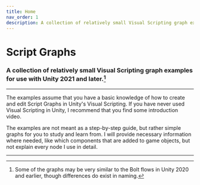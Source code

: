 ```yaml
---
title: Home
nav_order: 1
description: A collection of relatively small Visual Scripting graph examples for use with Unity 2021 and later.
---
```


# Script Graphs

### A collection of relatively small Visual Scripting graph examples for use with Unity 2021 and later.[^1]

---

The examples assume that you have a basic knowledge of how to create and edit Script Graphs in Unity's Visual Scripting. If you have never used Visual Scripting in Unity, I recommend that you find some introduction video.

The examples are not meant as a step-by-step guide, but rather simple graphs for you to study and learn from. I will provide necessary information where needed, like which components that are added to game objects, but not explain every node I use in detail. 

---

[^1]: Some of the graphs may be very similar to the Bolt flows in Unity 2020 and earlier, though differences do exist in naming.
